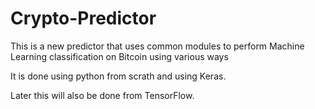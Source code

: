 # Crypto-Predictor

This is a new predictor that uses common modules to perform Machine Learning classification on Bitcoin using various ways

It is done using python from scrath and using Keras.

Later this will also be done from TensorFlow.